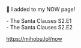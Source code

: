 🤖 I added to my NOW page!

\- The Santa Clauses S2.E1  
\- The Santa Clauses S2.E2

[<span class="invisible">https://</span><span class="">mihobu.lol/now</span><span class="invisible"></span>](https://mihobu.lol/now)